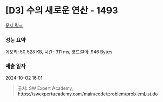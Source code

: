 # [D3] 수의 새로운 연산 - 1493 

[문제 링크](https://swexpertacademy.com/main/code/problem/problemDetail.do?contestProbId=AV2b-QGqADMBBASw) 

### 성능 요약

메모리: 50,528 KB, 시간: 311 ms, 코드길이: 946 Bytes

### 제출 일자

2024-10-02 16:01



> 출처: SW Expert Academy, https://swexpertacademy.com/main/code/problem/problemList.do